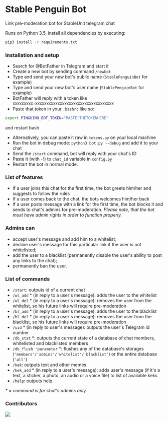 # Stable Penguin Bot

Link pre-moderation bot for StableUnit telegram chat

Runs on Python 3.5, install all dependencies by executing:
```sh
pip3 install -r requirements.txt
```

### Installation and setup
* Search for @BotFather in Telegram and start it
* Create a new bot by sending command `/newbot`
* Type and send your new bot's public name (`StablePenguinBot` for example)
* Type and send your new bot's user name (`StablePenguinBot` for example)
* BotFather will reply with a token like `XXXXXXXXX:XXXXXXXXXXXXXXXXXXXXXXXXXXXXXXXXXXX`
* Paste that token in your `.bashrc` like so:
```sh
export PINGUINO_BOT_TOKEN="PASTE:THETOKENHERE"
```
and restart bash
* Alternatively, you can paste it raw in `tokens.py` on your local machine
* Run the bot in debug mode: `python3 bot.py --debug` and add it to your chat
* Send the `/start` command, bot will reply with your chat's ID
* Paste it (with `-`!) to `chat_id` variable in `config.py`
* Restart the bot in normal mode.

### List of features
* If a user joins this chat for the first time, the bot greets him/her and suggests to follow the rules
* If a user comes back to the chat, the bots welcomes him/her back
* If a user posts message with a link for the first time, the bot blocks it and sends to chat's admins for pre-moderation.
_Please note, that the bot must have admin rights in order to function properly._

### Admins can
* accept user\'s message and add him to a whitelist;
* decline user\'s message for this particular link if the user is not whitelisted;
* add the user to a blacklist (permanently disable the user\'s ability to post any links to the chat);
* permanently ban the user.

### List of commands
* `/start`: outputs id of a current chat
* `/wl_add` \* (in reply to a user\'s message): adds the user to the whitelist
* `/wl_del` \* (in reply to a user\'s message): removes the user from the whitelist, so his future links will require pre-moderation
* `/bl_add` \* (in reply to a user\'s message): adds the user to the blacklist
* `/bl_del` \* (in reply to a user\'s message): removes the user from the blacklist, so his future links will require pre-moderation
* `/uid` \* (in reply to user\'s message): outputs the user\'s Telegram id number
* `/db_stat` \*: outputs the current state of a database of chat members, whitelisted and blacklisted members
* `/db_flush 'parameter` \*: flushes any of the database\'s storages (`'members'/'admins'/'whitelist'/'blacklist'`) or the entire database (`'all'`)
* `/kek`: outputs text and other memes
* `/kek_add` \* (in reply to a user\'s message): adds user\'s message (if it\'s a text, a sticker, a photo, an audio or a voice file) to list of available keks
* `/help`: outputs help.

_\* = command is for chat\'s admins only._



### Contributors
[![](https://img.shields.io/badge/Artemy_Gevorkov-%40arv__ego-blue.svg?logo=data:image/png;base64,iVBORw0KGgoAAAANSUhEUgAAABQAAAAUCAYAAACNiR0NAAAEbklEQVQ4y62US2xUdRjFf%2F%2F%2FfUynnXaGKW15FHnVKm8SRCFB3ZhYRVQSISHKBhKjK2JiTIyuXJC40oUrY%2BJGTZSABomiC0kUFYEIFRWrQi1tmXb6mE7be%2BfOvf%2F7%2F1z0Ydh71t93vpPz5RxlUoujFSOB4dxQQGKFUs2AFRIr9%2FRVzdO%2FVZNVvqPsjqL31%2BYl3icNjh4dDAyNrsPzm%2FL4riZOhRbfwWUeAohAe9ZhrG6af6mYF27X0gPVRHZ6jsYquDxpGAjSJ7rz3om2jHqv2VOLuwtQCwpHA8NvExEXx6JnTg6Eb0%2FU7UpPK3Kewp3bI05hOrEIkHPV1aPduRePbStesAKhseQ8B63V3HRHk8t3o9HLx3unTlRju7KjQVPwFM68chHwNLRlNB0NmtlEtr%2FZO%2FXjlwNBj1aKxM4rjJKUjKv5ZijY2%2FPF8JmuvE%2Fe%2B29gAVqBo6CeCkOBoT3rkFgo14y8%2B%2FCy9bs6sv2rci66HCZcG69lX%2Fq%2B%2FEGrr2lxFbERxAoiggY0Qjk0XB6NGJpN2NORZU3Oo8lRiBX14Z%2FVjypROnc46zqcvRUe7avEhVVNLnVjAcHVEBnL9cmIa%2BMRSzzNqzuWcvrxTk49tpINBZ8%2FKnW6WjzOl2q7LowEewDci6Nh57nh4Lmcq0itRaMYDQ3DMwltjR777sqxv6uFA13Nd1jQOx6R1aAEYmO5Ol5%2FFjjvfnZz5sDgdPJAq68RC4OzCe1ZhyP3t3Ho7jwbij4ApUrITJKybmmOSpRyqxpT8B2SVCj6Dr3j9e0A7ve3wy6FwtOKG1N1jm1v5Y3d7YtKarHhymCVfKPHpuUtAFwZrzMwk7A%2B72OskPcUlZopzHnoaJOKYK2lkHG4NBJy%2FKcxfh2LCGoxlwerrCg0LJIB9FfrRIkFmXtcnFpEJAXQPaubfnQgmK6nFD3FlXLEa%2BdK7Pn4Jt%2FerLCxNcua1qY7%2FLtYqqERsIISYSwwrGh0RwD00c3Fk1taM1%2BVZhJiKyzJaDYub6CaCH8HQjBW4cyv5TsIf5%2BIaHQUqVhEhGpk6Mr75wF0aTZJugv%2Bu1YEY4XUWlIrNHmKn8s1zo7E7Ds1yJMn%2BxcJ%2ByYjChmNFZiqGVobHJ5Y1%2Fw%2BgDsaGnrWNn91qRRe%2BLp%2Feld3a5bEWFY0aM4N1zg9AJ3LGvm8b4pHT9xkdYsHVshqhSPC7Yk6h7YW3%2BlZ2zwAoH4ph6xo9vhhKOg8cmbgulEq197kYUWI5%2BPna%2FAcRX81JjLChmIGC%2FSVa%2BzszPV9un%2FNFoRkZbOHrqfCWJiitRp6ZH1%2Bj68YuTFVJ04FX4GrhNQKUWLpzHl0F3wmaoYbkxH3Lm24%2Bvru9gcLvpPUzHz0FoI%2FW7fE1vYe3lK8b%2B%2FalhNBnFIOEyZDgxXBpEJ5NqE0m5BxVPpQZ%2B6tV3a17xAYGw0NC621WLBKwXQ9pcV3hw9vzh3M%2BWr74ExyMDGy7XaQLHM1srUt2681l5%2Fqyn9shH8mohTf0TgK0vmWVSLC%2F4l%2FAXWxRtaDbtHIAAAAAElFTkSuQmCC)](https://t.me/arv_ego)

